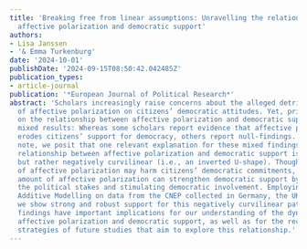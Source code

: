 ```yaml
---
title: 'Breaking free from linear assumptions: Unravelling the relationship between
  affective polarization and democratic support'
authors:
- Lisa Janssen
- '& Emma Turkenburg'
date: '2024-10-01'
publishDate: '2024-09-15T08:50:42.042485Z'
publication_types:
- article-journal
publication: '*European Journal of Political Research*'
abstract: 'Scholars increasingly raise concerns about the alleged detrimental impact
  of affective polarization on citizens’ democratic attitudes. Yet, prior studies
  on the relationship between affective polarization and democratic support have yielded
  mixed results: Whereas some scholars report evidence that affective polarization
  erodes citizens’ support for democracy, others report null-findings. In this research
  note, we posit that one relevant explanation for these mixed findings is that the
  relationship between affective polarization and democratic support is not linear,
  but rather negatively curvilinear (i.e., an inverted U-shape). Though extreme levels
  of affective polarization may harm citizens’ democratic commitments, a moderate
  amount of affective polarization can strengthen democratic support by heightening
  the political stakes and stimulating democratic involvement. Employing Generalized
  Additive Modelling on data from the CNEP collected in Germany, the UK, and the US,
  we show strong and robust support for this negatively curvilinear pattern. These
  findings have important implications for our understanding of the dynamics between
  affective polarization and democratic support, as well as for the recommended estimation
  strategies of future studies that aim to explore this relationship.'
---
```

